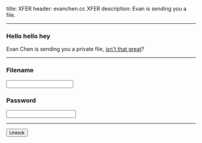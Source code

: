 title: XFER
header: evanchen.cc XFER
description: Evan is sending you a file.

---

<div class="alert alert-secondary" id="output">
<h3 class="alert-heading">Hello hello hey</h3>
Evan Chen is sending you a private file,
<a href="https://youtu.be/ChTGq3o9D6c">isn't that great</a>?
</div>

<hr />

<div class="form-group">
<label for="xfer_filename"><h3>Filename</h3></label>
<input class="form-control" style="font-family:Inconsolata,monospace;" id="xfer_filename"></input>
</label>
</div>
<div>
<label for="xfer_password"><h3>Password</h3></label>
<input type="password" class="form-control" id="xfer_password"></input>
</label>
<hr />
<button class="btn btn-primary">Unlock</button>
</div>
<script type="text/javascript">
$(() => {

async function digestMessage(message) {
  const msgUint8 = new TextEncoder().encode(message);
  const hashBuffer = await crypto.subtle.digest('SHA-512', msgUint8);
  const hashArray = Array.from(new Uint8Array(hashBuffer));
  const hashHex = hashArray.map(b => b.toString(16).padStart(2, '0')).join('');
  return hashHex;
}
const url = new URL(window.location.href);
const init_filename = url.searchParams.get('f');
const target = url.searchParams.get('h');
const salt = url.searchParams.get('s') || '';
if (init_filename) {
  $("#xfer_filename").val(init_filename);
}

$("#xfer_password").on('focusout', async () => {
  const filename = $("#xfer_filename").val();
  const password = $("#xfer_password").val();
  const kludge = 'evanchen.cc/xfer|' + filename + '|' + salt + '|' + password;
  const h1 = await digestMessage(kludge);
  const h3 = await digestMessage(h1);
  const checksum = h3.slice(0,6);
  if (password === "") {
    $("#output").removeClass();
    $("#output").addClass("alert alert-warning");
    $("#output").html(
      `<h3 class="alert-heading">Aloha</h3>`
      + `Type the filename and password (both required).`
    );
  } else if (target && target !== checksum && filename === init_filename) {
    $("#output").removeClass();
    $("#output").addClass("alert alert-danger");
    $("#output").html(
      `<h3 class="alert-heading">Wrong!</h3>`
      + `You entered an invalid password, try again.`
    );
  } else if (!target) {
    $("#output").removeClass();
    $("#output").addClass("alert alert-primary")
    $("#output").html(
      `<h3 class="alert-heading">Here you go!</h3>`
      + `<a href="xfer-payload/${h1}" `
      + `download="${filename}" class="alert-link">`
      + `Download now (checksum ${checksum})</a>. `
      + `If you get a 404 error, check the password.`
    );
  } else {
    $("#output").removeClass();
    $("#output").addClass("alert alert-success")
    $("#output").html(
      `<h3 class="alert-heading">Success!</h3>`
      + `<a href="xfer-payload/${h1}" `
      + `download="${filename}" class="alert-link">`
      + `Download now</a>.`
    );
  }
});

});
</script>
